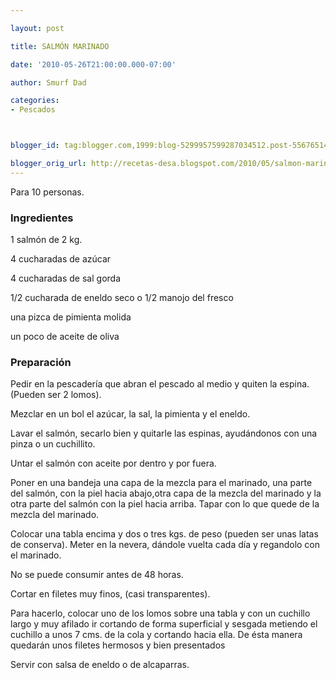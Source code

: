 ```yaml
---

layout: post

title: SALMÓN MARINADO

date: '2010-05-26T21:00:00.000-07:00'

author: Smurf Dad

categories:
- Pescados



blogger_id: tag:blogger.com,1999:blog-5299957599287034512.post-5567651472111479082

blogger_orig_url: http://recetas-desa.blogspot.com/2010/05/salmon-marinado.html
---
```


Para 10 personas.

<h3>Ingredientes</h3>

1 salmón de 2 kg.

4 cucharadas de azúcar

4 cucharadas de sal gorda

1/2 cucharada de eneldo seco o 1/2 manojo del fresco

una pizca de pimienta molida

un poco de aceite de oliva

<h3>Preparación</h3>

Pedir en la pescadería que abran el pescado al medio y quiten la espina. (Pueden ser 2 lomos).

Mezclar en un bol el azúcar, la sal, la pimienta y el eneldo.

Lavar el salmón, secarlo bien y quitarle las espinas, ayudándonos con una pinza o un cuchillito.

Untar el salmón con aceite por dentro y por fuera.

Poner en una bandeja una capa de la mezcla para el marinado, una parte del salmón, con la piel hacia abajo,otra capa de la mezcla del marinado y la otra parte del salmón con la piel hacia arriba. Tapar con lo que quede de la mezcla del marinado.

Colocar una tabla encima y dos o tres kgs. de peso (pueden ser unas latas de conserva). Meter en la nevera, dándole vuelta cada día y regandolo con el marinado.

No se puede consumir antes de 48 horas.

Cortar en filetes muy finos, (casi transparentes).

Para hacerlo, colocar uno de los lomos sobre una tabla y con un cuchillo largo y muy afilado ir cortando de forma superficial y sesgada metiendo el cuchillo a unos 7 cms. de la cola y cortando hacia ella. De ésta manera quedarán unos filetes hermosos y bien presentados

Servir con salsa de eneldo o de alcaparras.

